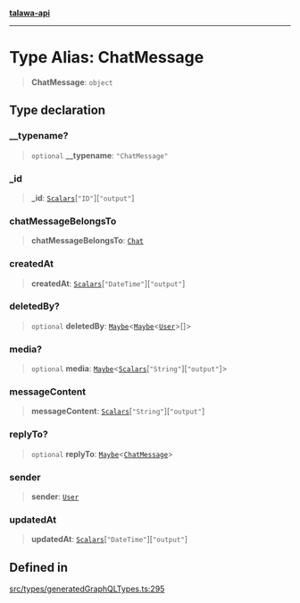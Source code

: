 [**talawa-api**](../../../README.md)

***

# Type Alias: ChatMessage

> **ChatMessage**: `object`

## Type declaration

### \_\_typename?

> `optional` **\_\_typename**: `"ChatMessage"`

### \_id

> **\_id**: [`Scalars`](Scalars.md)\[`"ID"`\]\[`"output"`\]

### chatMessageBelongsTo

> **chatMessageBelongsTo**: [`Chat`](Chat.md)

### createdAt

> **createdAt**: [`Scalars`](Scalars.md)\[`"DateTime"`\]\[`"output"`\]

### deletedBy?

> `optional` **deletedBy**: [`Maybe`](Maybe.md)\<[`Maybe`](Maybe.md)\<[`User`](User.md)\>[]\>

### media?

> `optional` **media**: [`Maybe`](Maybe.md)\<[`Scalars`](Scalars.md)\[`"String"`\]\[`"output"`\]\>

### messageContent

> **messageContent**: [`Scalars`](Scalars.md)\[`"String"`\]\[`"output"`\]

### replyTo?

> `optional` **replyTo**: [`Maybe`](Maybe.md)\<[`ChatMessage`](ChatMessage.md)\>

### sender

> **sender**: [`User`](User.md)

### updatedAt

> **updatedAt**: [`Scalars`](Scalars.md)\[`"DateTime"`\]\[`"output"`\]

## Defined in

[src/types/generatedGraphQLTypes.ts:295](https://github.com/Suyash878/talawa-api/blob/f376d03c37e9acd046e7cc983947432c95f74442/src/types/generatedGraphQLTypes.ts#L295)
